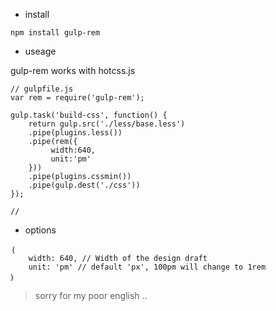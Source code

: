 * install

```
npm install gulp-rem
```
* useage

gulp-rem works with hotcss.js

```
// gulpfile.js
var rem = require('gulp-rem');

gulp.task('build-css', function() {
    return gulp.src('./less/base.less')
    .pipe(plugins.less())
    .pipe(rem({
         width:640,
         unit:'pm'
    }))
    .pipe(plugins.cssmin())
    .pipe(gulp.dest('./css'))
});

//
```


* options

```
｛
	width: 640, // Width of the design draft
	unit: 'pm' // default 'px', 100pm will change to 1rem
｝

```

> sorry for my poor english ..



